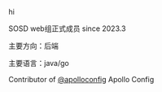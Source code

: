 
hi

SOSD web组正式成员 since 2023.3

主要方向：后端

主要语言：java/go

Contributor of [@apolloconfig](https://github.com/apolloconfig) Apollo Config

